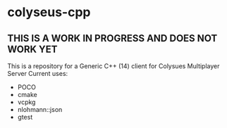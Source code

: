 # colyseus-cpp
## THIS IS A WORK IN PROGRESS AND DOES NOT WORK YET
This is a repository for a Generic C++ (14) client for Colysues Multiplayer Server
Current uses:
- POCO
- cmake
- vcpkg
- nlohmann::json
- gtest
